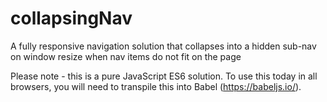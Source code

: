 # collapsingNav
A fully responsive navigation solution that collapses into a hidden sub-nav on window resize when nav items do not fit on the page

Please note - this is a pure JavaScript ES6 solution. To use this today in all browsers, you will need to transpile this into Babel (https://babeljs.io/).